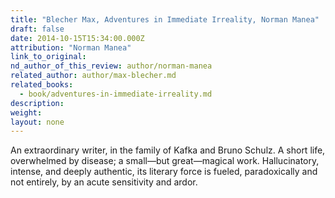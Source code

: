 ```yaml
---
title: "Blecher Max, Adventures in Immediate Irreality, Norman Manea"
draft: false
date: 2014-10-15T15:34:00.000Z
attribution: "Norman Manea"
link_to_original:
nd_author_of_this_review: author/norman-manea
related_author: author/max-blecher.md
related_books:
  - book/adventures-in-immediate-irreality.md
description:
weight:
layout: none
---
```

An extraordinary writer, in the family of Kafka and Bruno Schulz. A short life, overwhelmed by disease; a small—but great—magical work. Hallucinatory, intense, and deeply authentic, its literary force is fueled, paradoxically and not entirely, by an acute sensitivity and ardor.

